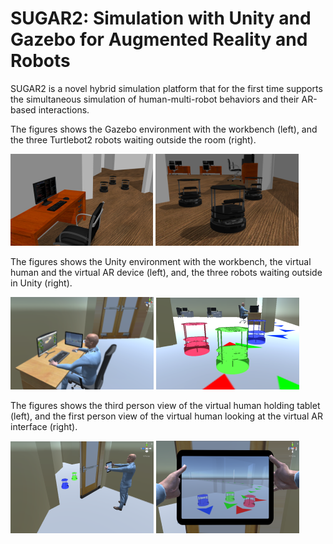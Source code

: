 # SUGAR2: Simulation with Unity and Gazebo for Augmented Reality and Robots

SUGAR2 is a novel hybrid simulation platform that for the first time supports the simultaneous simulation of human-multi-robot behaviors and their AR-based interactions.

The figures shows the Gazebo environment with the workbench (left), and the three Turtlebot2 robots waiting outside the room (right).

![Image of Gazebo Environment](https://github.com/kchanda2/SUGAR2/blob/master/images/three_robots_table_chair.png)          ![Image of Gazebo Three Robots](https://github.com/kchanda2/SUGAR2/blob/master/images/three_robots_zoomed_center.png)

The figures shows the Unity environment with the workbench, the virtual human and the virtual AR device (left), and, the three robots waiting outside in Unity (right).

![Image of Virtual Human](https://github.com/kchanda2/SUGAR2/blob/master/images/three_robots_table_chair_unity_resized.png)           ![Image of Unity Three Robots](https://github.com/kchanda2/SUGAR2/blob/master/images/three_robots_zoomed_center_unity.png)

The figures shows the third person view of the virtual human holding tablet (left), and the first person view of the virtual human looking at the virtual AR interface (right).

![Image of Unity 3POV](https://github.com/kchanda2/SUGAR2/blob/master/images/human_tablet_resized.png)            ![Image of Zoomed Tablet](https://github.com/kchanda2/SUGAR2/blob/master/images/zoomed_human_tablet.png)

